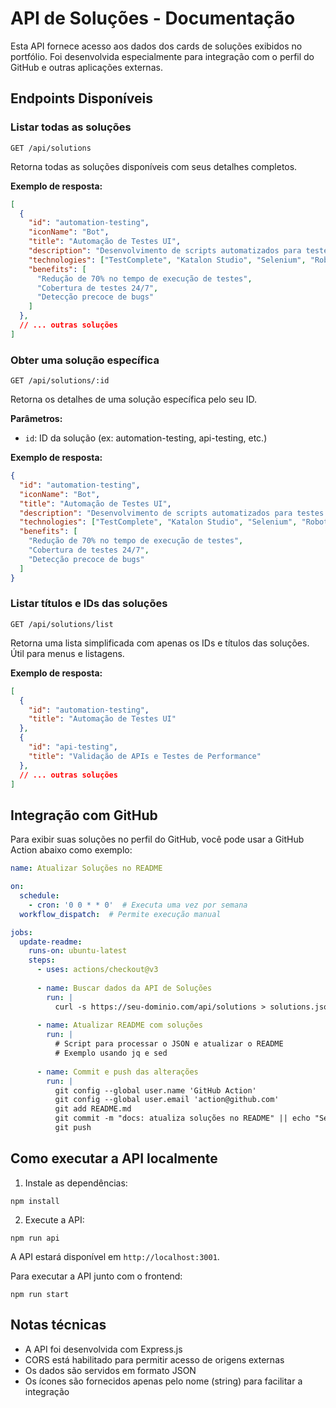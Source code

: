 # API de Soluções - Documentação

Esta API fornece acesso aos dados dos cards de soluções exibidos no portfólio. Foi desenvolvida especialmente para integração com o perfil do GitHub e outras aplicações externas.

## Endpoints Disponíveis

### Listar todas as soluções
```
GET /api/solutions
```

Retorna todas as soluções disponíveis com seus detalhes completos.

**Exemplo de resposta:**
```json
[
  {
    "id": "automation-testing",
    "iconName": "Bot",
    "title": "Automação de Testes UI",
    "description": "Desenvolvimento de scripts automatizados para testes de interface de usuário",
    "technologies": ["TestComplete", "Katalon Studio", "Selenium", "Robot Framework"],
    "benefits": [
      "Redução de 70% no tempo de execução de testes",
      "Cobertura de testes 24/7",
      "Detecção precoce de bugs"
    ]
  },
  // ... outras soluções
]
```

### Obter uma solução específica
```
GET /api/solutions/:id
```

Retorna os detalhes de uma solução específica pelo seu ID.

**Parâmetros:**
- `id`: ID da solução (ex: automation-testing, api-testing, etc.)

**Exemplo de resposta:**
```json
{
  "id": "automation-testing",
  "iconName": "Bot",
  "title": "Automação de Testes UI",
  "description": "Desenvolvimento de scripts automatizados para testes de interface de usuário",
  "technologies": ["TestComplete", "Katalon Studio", "Selenium", "Robot Framework"],
  "benefits": [
    "Redução de 70% no tempo de execução de testes",
    "Cobertura de testes 24/7",
    "Detecção precoce de bugs"
  ]
}
```

### Listar títulos e IDs das soluções
```
GET /api/solutions/list
```

Retorna uma lista simplificada com apenas os IDs e títulos das soluções. Útil para menus e listagens.

**Exemplo de resposta:**
```json
[
  {
    "id": "automation-testing",
    "title": "Automação de Testes UI"
  },
  {
    "id": "api-testing",
    "title": "Validação de APIs e Testes de Performance"
  },
  // ... outras soluções
]
```

## Integração com GitHub

Para exibir suas soluções no perfil do GitHub, você pode usar a GitHub Action abaixo como exemplo:

```yaml
name: Atualizar Soluções no README

on:
  schedule:
    - cron: '0 0 * * 0'  # Executa uma vez por semana
  workflow_dispatch:  # Permite execução manual

jobs:
  update-readme:
    runs-on: ubuntu-latest
    steps:
      - uses: actions/checkout@v3
      
      - name: Buscar dados da API de Soluções
        run: |
          curl -s https://seu-dominio.com/api/solutions > solutions.json
          
      - name: Atualizar README com soluções
        run: |
          # Script para processar o JSON e atualizar o README
          # Exemplo usando jq e sed
          
      - name: Commit e push das alterações
        run: |
          git config --global user.name 'GitHub Action'
          git config --global user.email 'action@github.com'
          git add README.md
          git commit -m "docs: atualiza soluções no README" || echo "Sem alterações para commit"
          git push
```

## Como executar a API localmente

1. Instale as dependências:
```
npm install
```

2. Execute a API:
```
npm run api
```

A API estará disponível em `http://localhost:3001`.

Para executar a API junto com o frontend:
```
npm run start
```

## Notas técnicas

- A API foi desenvolvida com Express.js
- CORS está habilitado para permitir acesso de origens externas
- Os dados são servidos em formato JSON
- Os ícones são fornecidos apenas pelo nome (string) para facilitar a integração